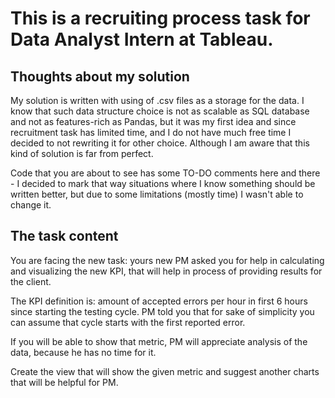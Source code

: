 # This is a recruiting process task for Data Analyst Intern at Tableau.

## Thoughts about my solution

My solution is written with using of .csv files as a storage for the data. I know that such data structure choice is
not as scalable as SQL database and not as features-rich as Pandas, but it was my first idea and since recruitment task
has limited time, and I do not have much free time I decided to not rewriting it for other choice. Although I am aware
that this kind of solution is far from perfect.

Code that you are about to see has some TO-DO comments here and there - I decided to mark that way situations where I
know something should be written better, but due to some limitations (mostly time) I wasn't able to change it.

## The task content

You are facing the new task: yours new PM asked you for help in calculating and visualizing the new KPI, that will
help in process of providing results for the client.

The KPI definition is: amount of accepted errors per hour in first 6 hours since starting the testing cycle. PM told
you that for sake of simplicity you can assume that cycle starts with the first reported error.

If you will be able to show that metric, PM will appreciate analysis of the data, because he has no time for it.

Create the view that will show the given metric and suggest another charts that will be helpful for PM.
